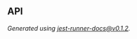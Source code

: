 <!-- docks-start -->

## API

_Generated using [jest-runner-docs@v0.1.2](https://github.com/tunnckoCore/opensource/tree/master/packages/jest-runner-docs)._

<!-- docks-end -->
